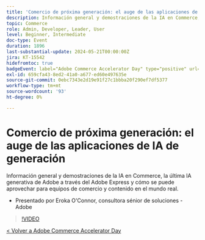 ```yaml
---
title: 'Comercio de próxima generación: el auge de las aplicaciones de IA de generación'
description: Información general y demostraciones de la IA en Commerce, la última IA generativa de Adobe a través del Adobe Express y cómo se puede aprovechar para equipos de comercio y contenido en el mundo real.
topic: Commerce
role: Admin, Developer, Leader, User
level: Beginner, Intermediate
doc-type: Event
duration: 1896
last-substantial-update: 2024-05-21T00:00:00Z
jira: KT-15542
hidefromtoc: true
badgeEvent: label="Adobe Commerce Accelerator Day" type="positive" url="https://experienceleague.adobe.com/en/docs/events/apac-commerce-recordings/2024/overview"
exl-id: 659cfa43-8ed2-41a0-a677-ed60e497635e
source-git-commit: 0ebc7343e2d19e91f27c1bbba20f290ef7df5377
workflow-type: tm+mt
source-wordcount: '93'
ht-degree: 0%

---
```


# Comercio de próxima generación: el auge de las aplicaciones de IA de generación

Información general y demostraciones de la IA en Commerce, la última IA generativa de Adobe a través del Adobe Express y cómo se puede aprovechar para equipos de comercio y contenido en el mundo real.

+ Presentado por Eroka O&#39;Connor, consultora sénior de soluciones - Adobe

>[!VIDEO](https://video.tv.adobe.com/v/3429269/?learn=on)

[&lt; Volver a Adobe Commerce Accelerator Day](./overview.md)

